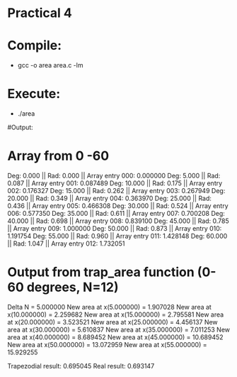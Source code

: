 # Practical 4

# Compile:
* gcc -o area area.c -lm

# Execute:
* ./area

#Output:

# Array from 0 -60 
Deg: 0.000 || Rad: 0.000 || Array entry 000: 0.000000
Deg: 5.000 || Rad: 0.087 || Array entry 001: 0.087489
Deg: 10.000 || Rad: 0.175 || Array entry 002: 0.176327
Deg: 15.000 || Rad: 0.262 || Array entry 003: 0.267949
Deg: 20.000 || Rad: 0.349 || Array entry 004: 0.363970
Deg: 25.000 || Rad: 0.436 || Array entry 005: 0.466308
Deg: 30.000 || Rad: 0.524 || Array entry 006: 0.577350
Deg: 35.000 || Rad: 0.611 || Array entry 007: 0.700208
Deg: 40.000 || Rad: 0.698 || Array entry 008: 0.839100
Deg: 45.000 || Rad: 0.785 || Array entry 009: 1.000000
Deg: 50.000 || Rad: 0.873 || Array entry 010: 1.191754
Deg: 55.000 || Rad: 0.960 || Array entry 011: 1.428148
Deg: 60.000 || Rad: 1.047 || Array entry 012: 1.732051

# Output from trap\_area function (0-60 degrees, N=12) 

Delta N = 5.000000
New area at x(5.000000) = 1.907028
New area at x(10.000000) = 2.259682
New area at x(15.000000) = 2.795581
New area at x(20.000000) = 3.523521
New area at x(25.000000) = 4.456137
New area at x(30.000000) = 5.610837
New area at x(35.000000) = 7.011253
New area at x(40.000000) = 8.689452
New area at x(45.000000) = 10.689452
New area at x(50.000000) = 13.072959
New area at x(55.000000) = 15.929255

Trapezodial result: 0.695045
Real result: 0.693147
